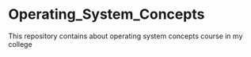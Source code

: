 # Operating_System_Concepts
This repository contains about operating system concepts course in my college
